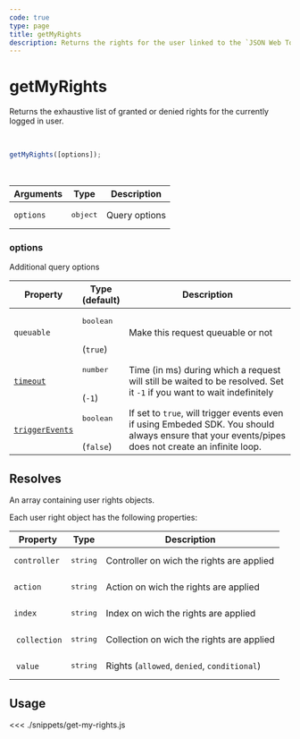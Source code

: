 ```yaml
---
code: true
type: page
title: getMyRights
description: Returns the rights for the user linked to the `JSON Web Token`.
---
```


# getMyRights

Returns the exhaustive list of granted or denied rights for the currently logged in user.

<br/>

```js
getMyRights([options]);
```

<br/>

| Arguments | Type              | Description   |
| --------- | ----------------- | ------------- |
| `options` | <pre>object</pre> | Query options |

### options

Additional query options

| Property   | Type<br/>(default)              | Description                       |
| ---------- | ------------------------------- | --------------------------------- |
| `queuable` | <pre>boolean</pre><br/>(`true`) | Make this request queuable or not |
| [`timeout`](/sdk/7/core-classes/kuzzle/query#timeout)  | <pre>number</pre><br/> (`-1`)              | Time (in ms) during which a request will still be waited to be resolved. Set it `-1` if you want to wait indefinitely |
| [`triggerEvents`](/sdk/7/core-classes/kuzzle/query#triggerEvents)  | <pre>boolean</pre> <br/>(`false`)| If set to `true`, will trigger events even if using Embeded SDK. You should always ensure that your events/pipes does not create an infinite loop. <SinceBadge version="Kuzzle 2.31.0"/> |

## Resolves

An array containing user rights objects.

Each user right object has the following properties:

| Property      | Type              | Description                                 |
| ------------- | ----------------- | ------------------------------------------- |
| `controller`  | <pre>string</pre> | Controller on wich the rights are applied   |
| `action`      | <pre>string</pre> | Action on wich the rights are applied       |
| `index`       | <pre>string</pre> | Index on wich the rights are applied        |
|  `collection` | <pre>string</pre> | Collection on wich the rights are applied   |
|  `value`      | <pre>string</pre> | Rights (`allowed`, `denied`, `conditional`) |

## Usage

<<< ./snippets/get-my-rights.js
